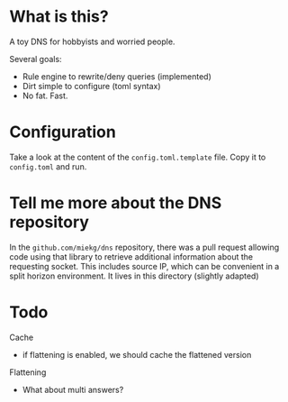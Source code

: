 # What is this?

A toy DNS for hobbyists and worried people.

Several goals:

- Rule engine to rewrite/deny queries (implemented)
- Dirt simple to configure (toml syntax)
- No fat. Fast.

# Configuration

Take a look at the content of the `config.toml.template` file. Copy it to `config.toml` and run.

# Tell me more about the DNS repository

In the `github.com/miekg/dns` repository, there was a pull request allowing code using that library to retrieve additional information about the requesting socket. This includes source IP, which can be convenient in a split horizon environment. It lives in this directory (slightly adapted)

# Todo

Cache
- if flattening is enabled, we should cache the flattened version

Flattening
- What about multi answers?